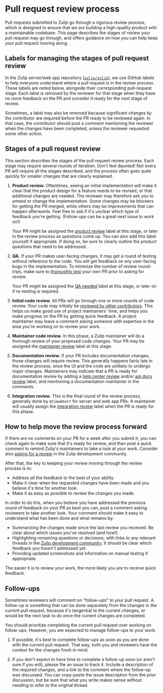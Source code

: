 # Pull request review process

Pull requests submitted to Zulip go through a rigorous review process, which is
designed to ensure that we are building a high-quality product with a
maintainable codebase. This page describes the stages of review your pull
request may go through, and offers guidance on how you can help keep your pull
request moving along.

## Labels for managing the stages of pull request review

In the Zulip server/web app repository
([`zulip/zulip`](https://github.com/zulip/zulip/)), we use GitHub labels to help
everyone understand where a pull request is in the review process. These labels
are noted below, alongside their corresponding pull-request stage. Each label is
removed by the reviewer for that stage when they have no more feedback on the PR
and consider it ready for the next stage of review.

Sometimes, a label may also be removed because significant changes by
the contributor are required before the PR ready to be reviewed again. In that
case, the contributor should post a comment mentioning the reviewer when the
changes have been completed, unless the reviewer requested some other action.

## Stages of a pull request review

This section describes the stages of the pull request review process. Each stage
may require several rounds of iteration. Don't feel daunted! Not every PR will
require all the stages described, and the process often goes quite quickly for
smaller changes that are clearly explained.

1. **Product review.** Oftentimes, seeing an initial implementation will make it
   clear that the product design for a feature needs to be revised, or that
   additional changes are needed. The reviewer may therefore ask you to amend or
   change the implementation. Some changes may be blockers for getting the PR
   merged, while others may be improvements that can happen afterwards. Feel
   free to ask if it's unclear which type of feedback you're getting.
   (Follow-ups can be a great next issue to work on!)

   Your PR might be assigned the [product
   review](https://github.com/zulip/zulip/pulls?q=is%3Aopen+is%3Apr+label%3A%22product+review%22)
   label at this stage, or later in the review process as questions come up. You
   can also add this label yourself if appropriate. If doing so, be sure to
   clearly outline the product questions that need to be addressed.

2. **QA.** If your PR makes user-facing changes, it may get a round of testing
   without reference to the code. You will get feedback on any user-facing bugs
   in the implementation. To minimize the number of review round-trips, make
   sure to [thoroughly test](../contributing/code-reviewing.md#manual-testing)
   your own PR prior to asking for review.

   Your PR might be assigned the [QA
   needed](https://github.com/zulip/zulip/pulls?q=is%3Aopen+is%3Apr+label%3A%22QA+needed%22)
   label at this stage, or later on if re-testing is required.

3. **Initial code review.** All PRs will go through one or more rounds of code
   review. Your code may initially be [reviewed by other
   contributors](../contributing/code-reviewing.md). This helps us make good use
   of project maintainers' time, and helps you make progress on the PR by
   getting quick feedback. A project maintainer may leave a comment asking
   someone with expertise in the area you're working on to review your work.

4. **Maintainer code review.** In this phase, a Zulip maintainer will do a
   thorough review of your proposed code changes. Your PR may be assigned the
   [maintainer
   review](https://github.com/zulip/zulip/pulls?q=is%3Aopen+is%3Apr+label%3A%22maintainer+review%22)
   label at this stage.

5. **Documentation review.** If your PR includes documentation changes, those
   changes will require review. This generally happens fairly late in the review
   process, once the UI and the code are unlikely to undergo major changes.
   Maintainers may indicate that a PR is ready for documentation review by
   adding a [help center
   review](https://github.com/zulip/zulip/pulls?q=is%3Aopen+is%3Apr+label%3A%22help+center+review%22)
   and/or [api docs
   review](https://github.com/zulip/zulip/pulls?q=is%3Aopen+is%3Apr+label%3A%22api+docs+review%22)
   label, and mentioning a documentation maintainer in the comments.

6. **Integration review**. This is the final round of the review process,
   generally done by `@timabbott` for server and web app PRs. A maintainer will
   usually assign the [integration
   review](https://github.com/zulip/zulip/pulls?q=is%3Aopen+is%3Apr+label%3A%22integration+review%22)
   label when the PR is ready for this phase.

## How to help move the review process forward

If there are no comments on your PR for a week after you submit it, you can
check again to make sure that it's ready for review, and then post a quick
comment to remind Zulip's maintainers to take a look at your work. Consider also
[asking for a
review](../contributing/code-reviewing.md#asking-for-a-code-review) in the Zulip
development community.

After that, the key to keeping your review moving through the review process is to:

- Address _all_ the feedback to the best of your ability.
- Make it clear when the requested changes have been made
  and you believe it's time for another look.
- Make it as easy as possible to review the changes you made.

In order to do this, when you believe you have addressed the previous round of
feedback on your PR as best you can, post a comment asking reviewers to take
another look. Your comment should make it easy to understand what has been done
and what remains by:

- Summarizing the changes made since the last review you received. Be clear
  about which issues you've resolved (and how!).
- Highlighting remaining questions or decisions, with links to any relevant
  threads in the [Zulip development
  community](https://zulip.com/development-community/). It should be clear which
  feedback you _haven't_ addressed yet.
- Providing updated screenshots and information on manual testing if
  appropriate.

The easier it is to review your work, the more likely you are to receive quick
feedback.

## Follow-ups

Sometimes reviewers will comment on "follow-ups" to your pull request. A
follow-up is something that can be done separately from the changes in the
current pull request, because it's tangential to the current changes, or would
be the next task to do once the current changes are completed.

You should prioritize completing the current pull request over working on
follow-ups. However, you are expected to manage follow-ups to your work:

1. If possible, it's best to complete follow-ups as soon as you are done with
   the current pull request. That way, both you and reviewers have the context
   for the changes fresh in mind.

1. If you don't expect to have time to complete a follow-up soon (or aren't sure
   if you will), please file an issue to track it. Include a description of the
   required changes, and a link to the comment where the follow-up was
   discussed. You can copy-paste the issue description from the prior
   discussion, but be sure that what you write makes sense without needing to
   refer to the original thread.
